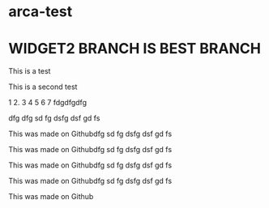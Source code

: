# arca-test

# WIDGET2 BRANCH IS BEST BRANCH

This is a test

This is a second test

1
2.
3
4
5
6
7
fdgdfgdfg

dfg
dfg
sd
fg
dsfg
dsf
gd
fs


This was made on Githubdfg
sd
fg
dsfg
dsf
gd
fs


This was made on Githubdfg
sd
fg
dsfg
dsf
gd
fs


This was made on Githubdfg
sd
fg
dsfg
dsf
gd
fs


This was made on Githubdfg
sd
fg
dsfg
dsf
gd
fs


This was made on Github
